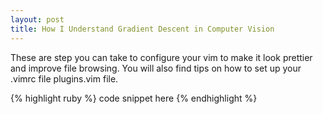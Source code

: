 ```yaml
---
layout: post
title: How I Understand Gradient Descent in Computer Vision
---
```


These are step you can take to configure your vim to make it look prettier and improve file browsing. You will also find tips on how to set up your .vimrc file plugins.vim file.



{% highlight ruby %}
  code snippet here
{% endhighlight %}


